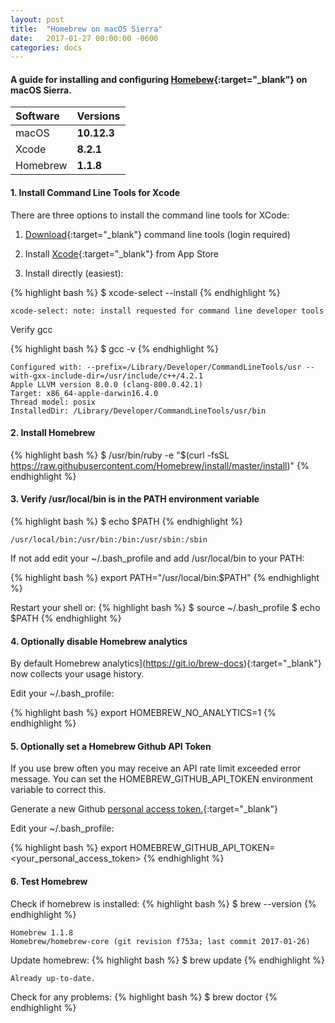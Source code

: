 ```yaml
---
layout: post
title:  "Homebrew on macOS Sierra"
date:   2017-01-27 00:00:00 -0600
categories: docs
---
```

#### A guide for installing and configuring [Homebew](http://brew.sh){:target="_blank"} on macOS Sierra.

| Software         | Versions                       |
| :--------------- | :----------------------------- |
| macOS            | **10.12.3**                    |
| Xcode            | **8.2.1**                      |
| Homebrew         | **1.1.8**                      |

#### 1. Install Command Line Tools for Xcode

There are three options to install the command line tools for XCode:

  1. [Download](http://developer.apple.com/downloads){:target="_blank"} command line tools (login required)

  2. Install [Xcode](https://itunes.apple.com/us/app/xcode/id497799835){:target="_blank"} from App Store

  3. Install directly (easiest):

{% highlight bash %}
$ xcode-select --install
{% endhighlight %}

```
xcode-select: note: install requested for command line developer tools
```

Verify gcc

{% highlight bash %}
$ gcc -v
{% endhighlight %}

```
Configured with: --prefix=/Library/Developer/CommandLineTools/usr --with-gxx-include-dir=/usr/include/c++/4.2.1
Apple LLVM version 8.0.0 (clang-800.0.42.1)
Target: x86_64-apple-darwin16.4.0
Thread model: posix
InstalledDir: /Library/Developer/CommandLineTools/usr/bin
```

#### 2. Install Homebrew

{% highlight bash %}
$ /usr/bin/ruby -e "$(curl -fsSL https://raw.githubusercontent.com/Homebrew/install/master/install)"
{% endhighlight %}

#### 3. Verify /usr/local/bin is in the PATH environment variable

{% highlight bash %}
$ echo $PATH
{% endhighlight %}

````
/usr/local/bin:/usr/bin:/bin:/usr/sbin:/sbin
````

If not add edit your ~/.bash_profile and add /usr/local/bin to your PATH:

{% highlight bash %}
export PATH="/usr/local/bin:$PATH"
{% endhighlight %}

Restart your shell or:
{% highlight bash %}
$ source ~/.bash_profile
$ echo $PATH
{% endhighlight %}

#### 4. Optionally disable Homebrew analytics

By default Homebrew analytics](https://git.io/brew-docs){:target="_blank"} now collects your usage history.

Edit your ~/.bash_profile:

{% highlight bash %}
export HOMEBREW_NO_ANALYTICS=1
{% endhighlight %}

#### 5. Optionally set a Homebrew Github API Token

If you use brew often you may receive an API rate limit exceeded error message. You can set the HOMEBREW_GITHUB_API_TOKEN environment variable to correct this.

Generate a new Github [personal access token.](https://github.com/settings/tokens){:target="_blank"}

Edit your ~/.bash_profile:

{% highlight bash %}
export HOMEBREW_GITHUB_API_TOKEN=<your_personal_access_token>
{% endhighlight %}

#### 6. Test Homebrew

Check if homebrew is installed:
{% highlight bash %}
$ brew --version
{% endhighlight %}
```
Homebrew 1.1.8
Homebrew/homebrew-core (git revision f753a; last commit 2017-01-26)
```

Update homebrew:
{% highlight bash %}
$ brew update
{% endhighlight %}
```
Already up-to-date.
```

Check for any problems:
{% highlight bash %}
$ brew doctor
{% endhighlight %}
